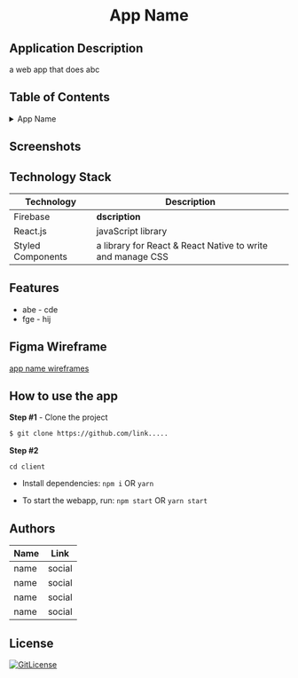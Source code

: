 <!-- Designed for nanoGiants 12.2022 hackathon -->
  <h1 align="center">App Name</h1>

## Application Description

a web app that does abc

## Table of Contents

<details>
<summary>App Name</summary>

- [Application Description](#application-description)
- [Table of Contents](#table-of-contents)
- [Screenshots](#screenshots)
- [Figma Wireframe](#figma-wireframe)
- [Technology Stack](#technology-stack)
- [Features](#features)
- [How to use the app](#how-to-use-the-app)
- [Authors](#authors)
- [License](#license)

</details>

## Screenshots


## Technology Stack

| Technology                                                    | Description                                                          |
| ------------------------------------------------------------- | -------------------------------------------------------------------- |
| Firebase | **dscription** |
| React.js                                                      | javaScript library                                                   |
| Styled Components                                             | a library for React & React Native to write and manage CSS           |

## Features

- abe - cde
- fge - hij

## Figma Wireframe

[app name wireframes](link)

## How to use the app

**Step #1** - Clone the project

```bash
$ git clone https://github.com/link.....
```

**Step #2**

```
cd client
```

- Install dependencies: `npm i` OR `yarn`

- To start the webapp, run: `npm start` OR `yarn start`



## Authors

| Name            | Link                                   |
| --------------- | -------------------------------------- |
| name | social |
| name | social |
| name | social |
| name | social |

## License

[![GitLicense](https://img.shields.io/badge/License-Apache-lime.svg)](https://github.com/sandramsc/minimalistic-storefront/blob/main/LICENSE)
